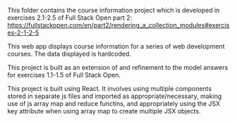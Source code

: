 This folder contains the course information project which is developed in exercises 2.1-2.5 of Full Stack Open part 2: https://fullstackopen.com/en/part2/rendering_a_collection_modules#exercises-2-1-2-5

This web app displays course information for a series of web development courses. The data displayed is hardcoded.

This project is built as an extension of and refinement to the model answers for exercises 1.1-1.5 of Full Stack Open. 

This project is built using React. It involves using multiple components stored in separate js files and imported as appropriate/necessary, making use of js array map and reduce functins, and appropriately using the JSX key attribute when using array map to create multiple JSX objects.
